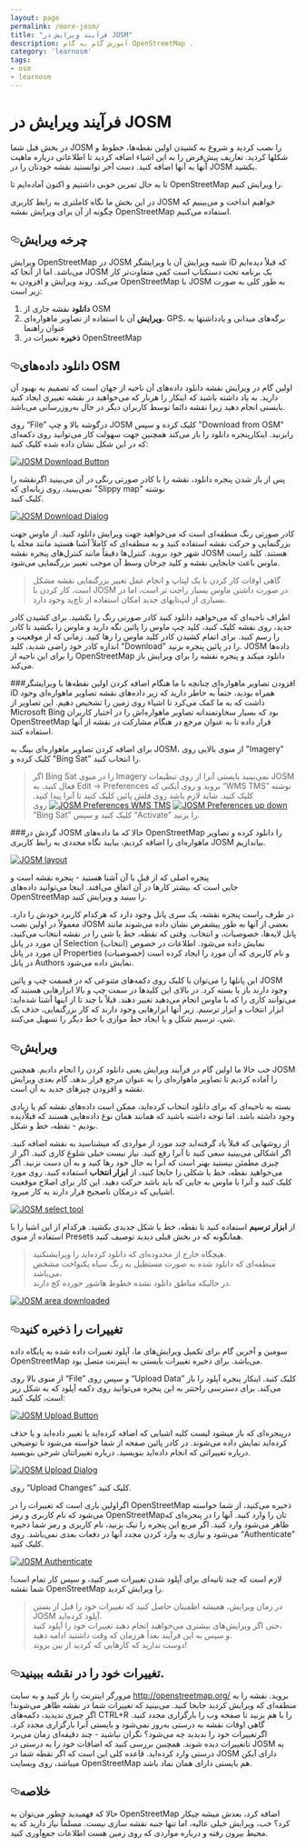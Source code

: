 ```yaml
---
layout: page
permalink: /more-josm/
title: "فرآیند ویرایش در JOSM"
description: آموزش گام به گام OpenStreetMap .
category: 'learnosm'
tags:
- osm
- learnosm
---
```



<h1>فرآیند ویرایش در JOSM</h1>

<p>در بخش قبل شما
JOSM را نصب کردید و شروع به کشیدن اولین نقطه‌ها، خطوط و شکلها کردید.
تعاریف پیش‌فرض را به این اشیاء اضافه کردید تا اطلاعاتی درباره ماهیت آنها به
آنها اضافه کنید. دست آخر توانستید نقشه خودتان را در JOSM بکشید.</p>
<p>تا به حال تمرین خوبی داشتیم و اکنون آماده‌ایم تا OpenStreetMap را ویرایش کنیم.</p>
<p>در این بخش ما نگاه کاملتری به رابط کاربری JOSM خواهیم انداخت و می‌بینیم
که چگونه از آن برای ویرایش نقشه OpenStreetMap استفاده می‌کنیم.</p>
<h2><a id="user-content-چرخه-ویرایش" class="anchor" aria-hidden="true" href="#چرخه-ویرایش"><svg class="octicon octicon-link" viewBox="0 0 16 16" version="1.1" width="16" height="16" aria-hidden="true"><path fill-rule="evenodd" d="M4 9h1v1H4c-1.5 0-3-1.69-3-3.5S2.55 3 4 3h4c1.45 0 3 1.69 3 3.5 0 1.41-.91 2.72-2 3.25V8.59c.58-.45 1-1.27 1-2.09C10 5.22 8.98 4 8 4H4c-.98 0-2 1.22-2 2.5S3 9 4 9zm9-3h-1v1h1c1 0 2 1.22 2 2.5S13.98 12 13 12H9c-.98 0-2-1.22-2-2.5 0-.83.42-1.64 1-2.09V6.25c-1.09.53-2 1.84-2 3.25C6 11.31 7.55 13 9 13h4c1.45 0 3-1.69 3-3.5S14.5 6 13 6z"></path></svg></a>چرخه ویرایش</h2>
<p>ویرایش OpenStreetMap در JOSM شبیه ویرایش آن با ویرایشگر iD که
قبلاً دیده‌ایم می‌باشد. اما از آنجا که JOSM یک برنامه تحت دستکتاپ است
کمی متفاوت‌تر کار می‌کند. روند ویرایش و افزودن به OpenStreetMap با
JOSM به طور کلی به صورت زیر است:</p>
<ol>
<li><strong>دانلود</strong> نقشه جاری از OSM</li>
<li><strong>ویرایش</strong> آن با استفاده از تصاویر ماهواره‌ای، GPS، برگه‌های میدانی و یادداشتها به عنوان راهنما</li>
<li><strong>ذخیره</strong> تغییرات در OpenStreetMap</li>
</ol>
<h2><a id="user-content-دانلود-دادههای-osm" class="anchor" aria-hidden="true" href="#دانلود-دادههای-osm"><svg class="octicon octicon-link" viewBox="0 0 16 16" version="1.1" width="16" height="16" aria-hidden="true"><path fill-rule="evenodd" d="M4 9h1v1H4c-1.5 0-3-1.69-3-3.5S2.55 3 4 3h4c1.45 0 3 1.69 3 3.5 0 1.41-.91 2.72-2 3.25V8.59c.58-.45 1-1.27 1-2.09C10 5.22 8.98 4 8 4H4c-.98 0-2 1.22-2 2.5S3 9 4 9zm9-3h-1v1h1c1 0 2 1.22 2 2.5S13.98 12 13 12H9c-.98 0-2-1.22-2-2.5 0-.83.42-1.64 1-2.09V6.25c-1.09.53-2 1.84-2 3.25C6 11.31 7.55 13 9 13h4c1.45 0 3-1.69 3-3.5S14.5 6 13 6z"></path></svg></a>دانلود داده‌های OSM</h2>
<p>اولین گام در ویرایش نقشه دانلود داده‌های آن ناحیه از جهان است که
تصمیم به بهبود آن دارید. به یاد داشته باشید که اینکار را هربار که می‌خواهید
در نقشه تغییری ایجاد کنید بایستی انجام دهید زیرا نقشه دائما توسط کاربران دیگر در حال به‌روزرسانی می‌باشد.</p>
<p>روی “File” درگوشه بالا و چپ JOSM کلیک کرده و سپس "Download from OSM"
رابزنید. اینکارپنجره دانلود را باز می‌کند همچنین جهت سهولت کار
می‌توانید روی دکمه‌ای که در این شکل نشان داده شده
کلیک کنید:</p>
<p><a target="_blank" rel="noopener noreferrer" href="/hotosm/learnosm/blob/gh-pages/images/josm/josm_download-button.png"><img src="/assets/img/josm_download-button.png" alt="JOSM Download Button" style="max-width:100%;"></a></p>
<p>پس از باز شدن پنجره دانلود، نقشه را با کادر صورتی رنگی
در آن می‌بینید اگرنقشه را نمی‌بینید، روی زبانه‌ای که "Slippy map" نوشته<br>
کلیک کنید.</p>
<p><a target="_blank" rel="noopener noreferrer" href="/hotosm/learnosm/blob/gh-pages/images/josm/josm_download-dialog.png"><img src="/assets/img/josm_download-dialog.png" alt="JOSM Download Dialog" style="max-width:100%;"></a></p>
<p>کادر صورتی رنگ منطقه‌ای است که می‌خواهید
جهت ویرایش دانلود کنید. از ماوس جهت بزرگنمایی و حرکت نقشه استفاده کنید و به منطقه‌ای
که کاملاً آشنا هستید مانند محله یا شهر خود بروید.
کنترل‌ها دقیقاً مانند کنترل‌های پنجره نقشه JOSM هستند. کلید راست ماوس
باعث جابجایی نقشه و کلید چرخان وسط آن موجب تغییر بزرگنمایی
می‌شود.</p>
<blockquote>
<p>گاهی اوقات کار کردن با یک لپتاپ و انجام عمل
تغییر بزرگنمایی نقشه مشکل است. کار کردن با JOSM در صورت داشتن ماوس بسیار راحت تر است،
اما در بسیاری از لپ‌تاپهای جدید امکان استفاده از تاچ‌پد وجود دارد.</p>
</blockquote>
<p>اطراف ناحیه‌ای که می‌خواهید دانلود کنید کادر صورتی رنگ را بکشید. برای کشیدن کادر جدید، روی نقشه
کلیک کنید، کلید چپ ماوس را پائین نگه دارید و ماوس را بکشید تا
کادر را رسم کنید. برای اتمام کشیدن کادر کلید ماوس  را رها کنید.
زمانی که از موقعیت و اندازه کادر خود راضی شدید، کلید
"Download" را در پائین پنجره بزنید. JOSM داده‌ها را
برای این ناحیه از OpenStreetMap دانلود میکند و پنجره نقشه را برای
ویرایش باز می‌کند.</p>
<p>###افزودن تصاویر ماهواره‌ای
چنانچه با ما هنگام اضافه کردن اولین نقطه‌ها با ویرایشگر iD همراه بودید،
حتماً به خاطر دارید که زیر داده‌های نقشه تصاویر ماهواره‌ای وجود داشت که به ما کمک می‌کرد
تا اشیاء روی زمین را تشخیص دهیم. این تصاویر از Microsoft Bing بود که
بسیار سخاوتمندانه تصاویر ماهواره‌اش را در اختیار کاربران OpenStreetMap قرار داده تا به عنوان مرجع
در هنگام مشارکت در نقشه از آنها استفاده کنند.</p>
<p>برای اضافه کردن تصاویر ماهواره‌ای بینگ به JOSM، از منوی بالایی روی "Imagery"
کلیک کرده و "Bing Sat" را انتخاب کنید.</p>
<blockquote>
<p>اگر Bing Sat را در منوی Imagery نمی‌بینید بایستی آنرا
از روی تنظیمات JOSM فعال کنید. به Edit -&gt; Preferences بروید و روی آیکنی که
“WMS TMS” نوشته کلیک کنید. شاید لازم باشد روی فلش پائین کلیک کنید تا آنرا پیدا کنید.
<a target="_blank" rel="noopener noreferrer" href="/hotosm/learnosm/blob/gh-pages/images/josm/josm_preferences-up-down.png"><img src="/assets/img/josm_preferences-up-down.png" alt="JOSM Preferences up down" style="max-width:100%;"></a>
<a target="_blank" rel="noopener noreferrer" href="/hotosm/learnosm/blob/gh-pages/images/josm/josm_preferences-wms-tms.png"><img src="/assets/img/josm_preferences-wms-tms.png" alt="JOSM Preferences WMS TMS" style="max-width:100%;"></a>
روی “Bing Sat” کلیک کنید و سپس “Activate” را بزنید.</p>
</blockquote>
<p>###گردش در JOSM
حالا که ما داده‌های OpenStreetMap را دانلود کرده و تصاویر ماهواره‌ای را اضافه کردیم،
بیایید نگاه مجددی به رابط کاربری JOSM بیاندازیم.</p>
<p><a target="_blank" rel="noopener noreferrer" href="/hotosm/learnosm/blob/gh-pages/images/josm/josm_layout.png"><img src="/assets/img/josm_layout.png" alt="JOSM layout" style="max-width:100%;"></a></p>
<p>پنجره اصلی که از قبل با آن آشنا هستید - پنجره نقشه است و<br>
جایی است که بیشتر کارها در آن اتفاق می‌افتد. اینجا می‌توانید
داده‌های OpenStreetMap را ببینید و ویرایش کنید.</p>
<p>در طرف راست پنجره نقشه، یک سری پانل وجود دارد که هرکدام
کاربرد خودش را دارد. معمولاً در اولین نصب JOSM بعضی
از آنها به طور پیشفرض نشان داده می‌شوند مانند پانل لایه‌ها، خصوصیات،
و انتخاب. وقتی که نقطه، خط یا شی را در نقشه انتخاب می‌کنید،
آن مورد در پانل Selection (انتخاب) نمایش داده می‌شود. اطلاعات در خصوص<br>
آن مورد در پانل Properties (خصوصیات) و نام کاربری که
آن مورد را ایجاد کرده است در پانل Authors نمایش داده می‌شود.</p>
<p>این پانلها را می‌توان با کلیک روی دکمه‌های متنوعی که
در قسمت چپ و پائین JOSM وجود دارند باز یا بسته کرد. در بالای این کلیدها در سمت چپ و بالا ابزارهایی هستند که می‌توانند
کاری را که با ماوس انجام می‌دهید تغییر دهند. قبلاً با چند تا از اینها آشنا شده‌اید:
ابزار انتخاب و ابزار ترسیم. زیر آنها ابزارهایی وجود دارند که کار
بزرگنمایی، حذف یک شی، ترسیم شکل و یا ایجاد خط موازی
با خط دیگر را تسهیل می‌کنند.</p>
<h2><a id="user-content-ویرایش" class="anchor" aria-hidden="true" href="#ویرایش"><svg class="octicon octicon-link" viewBox="0 0 16 16" version="1.1" width="16" height="16" aria-hidden="true"><path fill-rule="evenodd" d="M4 9h1v1H4c-1.5 0-3-1.69-3-3.5S2.55 3 4 3h4c1.45 0 3 1.69 3 3.5 0 1.41-.91 2.72-2 3.25V8.59c.58-.45 1-1.27 1-2.09C10 5.22 8.98 4 8 4H4c-.98 0-2 1.22-2 2.5S3 9 4 9zm9-3h-1v1h1c1 0 2 1.22 2 2.5S13.98 12 13 12H9c-.98 0-2-1.22-2-2.5 0-.83.42-1.64 1-2.09V6.25c-1.09.53-2 1.84-2 3.25C6 11.31 7.55 13 9 13h4c1.45 0 3-1.69 3-3.5S14.5 6 13 6z"></path></svg></a>ویرایش</h2>
<p>خب حالا ما اولین گام در فرآیند ویرایش یعنی دانلود کردن را انجام دادیم. همچنین
JOSM را آماده کردیم تا تصاویر ماهواره‌ای را به عنوان مرجع قرار بدهد. گام بعدی ویرایش
نقشه و افزودن چیزهای جدید به آن است.</p>
<p>بسته به ناحیه‌ای که برای دانلود انتخاب کرده‌اید، ممکن است
داده‌های نقشه کم یا زیادی وجود داشته باشد. اما توجه داشته باشید که همانند همان نوع
داده‌هایی هستند که قبلاًدیده بودیم - نقطه، خط و شکل.</p>
<p>از روشهایی که قبلاً یاد گرفته‌اید چند مورد از
مواردی که میشناسید به نقشه اضافه کنید. اگر اشکالی می‌بینید سعی کنید تا آنرا رفع کنید.
نیاز نیست خیلی شلوغ  کاری کنید. اگر از چیزی مطمئن نیستید
بهتر است که آنرا به حال خود رها کنید و به آن دست نزنید.
اگر می‌خواهید نقطه‌، خط یا شکلی را جابجا کنید،
از <strong>ابزار انتخاب</strong>  استفاده کنید. روی مورد کلیک کنید و آنرا با ماوس
به جایی که باید باشد حرکت دهید. این کار برای اصلاح موقعیت اشیایی که
درمکان ناصحیح قرار دارند به کار میرود.</p>
<p><a target="_blank" rel="noopener noreferrer" href="/hotosm/learnosm/blob/gh-pages/images/josm/josm_select-tool.png"><img src="/assets/img/josm_select-tool.png" alt="JOSM select tool" style="max-width:100%;"></a></p>
<p>از <strong>ابزار ترسیم</strong> استفاده کنید تا نقطه، خط یا شکل جدیدی بکشید.
هرکدام از این اشیا را با استفاده از منوی Presets همانگونه که
در بخش قبلی دیدید توصیف کنید.</p>
<blockquote>
<p>هیچگاه خارج از محدوده‌ای که دانلود کرده‌اید را ویرایشنکنید.<br>
منطقه‌ای که دانلود شده به صورت مستطیل به رنگ سیاه یکنواخت مشخص می‌باشد،<br>
در حالیکه مناطق دانلود نشده خطوط هاشور خورده کج دارند.</p>
</blockquote>
<p><a target="_blank" rel="noopener noreferrer" href="/hotosm/learnosm/blob/gh-pages/images/josm/josm_area-downloaded.png"><img src="/assets/img/josm_area-downloaded.png" alt="JOSM area downloaded" style="max-width:100%;"></a></p>
<h2><a id="user-content-تغییرات-را-ذخیره-کنید" class="anchor" aria-hidden="true" href="#تغییرات-را-ذخیره-کنید"><svg class="octicon octicon-link" viewBox="0 0 16 16" version="1.1" width="16" height="16" aria-hidden="true"><path fill-rule="evenodd" d="M4 9h1v1H4c-1.5 0-3-1.69-3-3.5S2.55 3 4 3h4c1.45 0 3 1.69 3 3.5 0 1.41-.91 2.72-2 3.25V8.59c.58-.45 1-1.27 1-2.09C10 5.22 8.98 4 8 4H4c-.98 0-2 1.22-2 2.5S3 9 4 9zm9-3h-1v1h1c1 0 2 1.22 2 2.5S13.98 12 13 12H9c-.98 0-2-1.22-2-2.5 0-.83.42-1.64 1-2.09V6.25c-1.09.53-2 1.84-2 3.25C6 11.31 7.55 13 9 13h4c1.45 0 3-1.69 3-3.5S14.5 6 13 6z"></path></svg></a>تغییرات را ذخیره کنید</h2>
<p>سومین و آخرین گام برای تکمیل ویرایش‌های ما، آپلود تغییرات داده شده
به پایگاه داده OpenStreetMap می‌باشد. برای ذخیره تغییرات بایستی
به اینترنت متصل بود.</p>
<p>از منوی بالا روی “File” و سپس روی “Upload Data” کلیک کنید. اینکار
پنجره آپلود را باز می‌کند.  برای دسترسی
راحتتر به این پنجره می‌توانید روی دکمه آپلود که به شکل زیر است، کلیک کنید:</p>
<p><a target="_blank" rel="noopener noreferrer" href="/hotosm/learnosm/blob/gh-pages/images/josm/josm_upload-button.png"><img src="/assets/img/josm_upload-button.png" alt="JOSM Upload Button" style="max-width:100%;"></a></p>
<p>درپنجره‌ای که باز  میشود لیست کلیه اشیایی که
اضافه کرده‌اید یا تغییر داده‌اید و یا حذف کرده‌اید نمایش داده می‌شوند. در کادر
پائین صفحه از شما خواسته می‌شود تا توضیحی درباره تغییراتی که
انجام داده‌اید بنویسید. درباره تغییراتتان شرحی بنویسید.</p>
<p><a target="_blank" rel="noopener noreferrer" href="/hotosm/learnosm/blob/gh-pages/images/josm/josm_upload-dialog.png"><img src="/assets/img/josm_upload-dialog.png" alt="JOSM Upload Dialog" style="max-width:100%;"></a></p>
<p>روی “Upload Changes” کلیک کنید.</p>
<p>اگراولین باری است که تغییرات را در OpenStreetMap ذخیره می‌کنید، از شما خواسته می‌شود که
نام کاربری و رمز OpenStreetMapتان را وارد کنید.
آنها را در پنجره‌ای که ظاهر می‌شود وارد کنید. اگر مربع
این پنجره را تیک بزنید، نام کاربری و رمز شما ذخیره می‌شود و
نیازی به وارد کردن مجدد آنها در دفعات بعدی نمی‌باشد. روی “Authenticate” کلیک کنید.</p>
<p><a target="_blank" rel="noopener noreferrer" href="/hotosm/learnosm/blob/gh-pages/images/josm/josm_authenticate.png"><img src="/assets/img/josm_authenticate.png" alt="JOSM Authenticate" style="max-width:100%;"></a></p>
<p>لازم است که چند ثانیه‌ای برای آپلود شدن تغییرات صبر کنید،
و سپس کار تمام است! شما نقشه  OpenStreetMap را ویرایش کردید.</p>
<blockquote>
<p>در زمان ویرایش، همیشه اظمینان حاصل کنید که تغییرات خود را قبل از بستن JOSM آپلود کرده‌اید.<br>
حتی اگر ویرایش‌های بیشتری می‌خواهید انجام دهید تغییرات خود را آپلود کنید،<br>
و سپس به این فرآیند بعداً هرزمان که وقت داشتید ادامه دهید.<br>
دوست ندارید که کارهایی که کردید از بین بروند!</p>
</blockquote>
<h2><a id="user-content-تغییرات-خود-را-در-نقشه-ببینید" class="anchor" aria-hidden="true" href="#تغییرات-خود-را-در-نقشه-ببینید"><svg class="octicon octicon-link" viewBox="0 0 16 16" version="1.1" width="16" height="16" aria-hidden="true"><path fill-rule="evenodd" d="M4 9h1v1H4c-1.5 0-3-1.69-3-3.5S2.55 3 4 3h4c1.45 0 3 1.69 3 3.5 0 1.41-.91 2.72-2 3.25V8.59c.58-.45 1-1.27 1-2.09C10 5.22 8.98 4 8 4H4c-.98 0-2 1.22-2 2.5S3 9 4 9zm9-3h-1v1h1c1 0 2 1.22 2 2.5S13.98 12 13 12H9c-.98 0-2-1.22-2-2.5 0-.83.42-1.64 1-2.09V6.25c-1.09.53-2 1.84-2 3.25C6 11.31 7.55 13 9 13h4c1.45 0 3-1.69 3-3.5S14.5 6 13 6z"></path></svg></a>تغییرات خود را در نقشه ببینید.</h2>
<p>مرورگر اینترنت را باز کنید و به سایت <a href="http://openstreetmap.org/" rel="nofollow">http://openstreetmap.org/</a> بروید.
نقشه را به منطقه‌ای که ویرایش کردید جابجا کنید.
می‌بینید که تغییرات شما در نقشه ظاهر می‌شوند! اگر چیزی ندیدید،
دکمه‌های CTRL+R را با هم بزنید تا صفحه وب را بارگزاری مجدد کنید. گاهی اوقات
نقشه به درستی به‌روز نمی‌شود و بایستی آنرا بارگزاری مجدد کرد.
اگرتغییرات خود را ندیدید چه می‌شود؟ نگران نباشید - چند
دقیقه‌ای زمان می‌برد تاتغییرات دیده شوند. همچنین بررسی کنید که
اضافات خود را به درستی در JOSM به درستی وارد کرده‌اید. قاعده
کلی این است که اگر نقطه شما در JOSM دارای آیکن میباشد،
روی وبسایت OpenStreetMap هم بایستی دارای همان نماد باشد.</p>
<h2><a id="user-content-خلاصه" class="anchor" aria-hidden="true" href="#خلاصه"><svg class="octicon octicon-link" viewBox="0 0 16 16" version="1.1" width="16" height="16" aria-hidden="true"><path fill-rule="evenodd" d="M4 9h1v1H4c-1.5 0-3-1.69-3-3.5S2.55 3 4 3h4c1.45 0 3 1.69 3 3.5 0 1.41-.91 2.72-2 3.25V8.59c.58-.45 1-1.27 1-2.09C10 5.22 8.98 4 8 4H4c-.98 0-2 1.22-2 2.5S3 9 4 9zm9-3h-1v1h1c1 0 2 1.22 2 2.5S13.98 12 13 12H9c-.98 0-2-1.22-2-2.5 0-.83.42-1.64 1-2.09V6.25c-1.09.53-2 1.84-2 3.25C6 11.31 7.55 13 9 13h4c1.45 0 3-1.69 3-3.5S14.5 6 13 6z"></path></svg></a>خلاصه</h2>
<p>حالا که فهمیدید چطور می‌توان به OpenStreetMap اضافه کرد، بعدش میشه چیکار کرد؟ خب، ویرایش
خیلی عالیه، اما تنها جنبه نقشه سازی نیست. مسلماً نیاز دارید که
به محیط بیرون رفته و درباره مواردی که روی زمین هست اطلاعات
جمع‌آوری کنید.</p>
